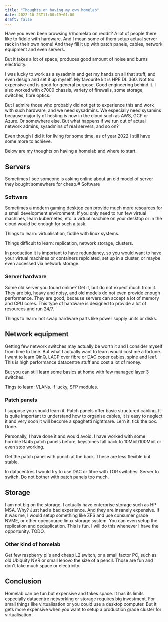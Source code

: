 ```yaml
---
title: "Thoughts on having my own homelab"
date: 2022-10-23T11:00:19+01:00
draft: false
---
```

Have you even been browsing /r/homelab on reddit? A lot of people there like
to  fiddle with hardware. And I mean some of them setup actual server rack
in their own home! And they fill it up with patch panels, cables, network
equipment and even servers.

But it takes a lot of space, produces good amount of noise and burns electricity.

I was lucky to work as a sysadmin and get my hands on all that stuff, and
even design and set it up myself.
My favourite kit is HPE DL 360. Not too expensive and is good for general purpose.
Good engineering behind it.
I also worked with c7000 chassis, variety of firewalls, some storage, switches,
fibre optics.

But I admire those who probably did not get to experience this and work with
such hardware, and we need sysadmins. We especially need sysamins because
majority of hosting is now in the cloud such as AWS, GCP or Azure. Or somewhere
else. But what happens if we run out of actual network admins, sysadmins of
real servers, and so on?

Even though I did it for living for some time, as of year 2022 I still have some
more to achieve.

Below are my thoughts on having a homelab and where to start.

## Servers
Sometimes I see someone is asking online about an old model of server they
bought somewhere for cheap.# Software

### Software
 Sometimes a modern gaming desktop can provide
much more resources for a small development environment. If you only need
to run few virtual machines, learn kubernetes, etc. a virtual machine on
your desktop or in the cloud would be enough for such a task.

Things to learn: virtualisation, fiddle with linux systems.

Things difficult to learn: replication, network storage, clusters.

In production it is important to have redundancy, so you would want to have your
virtual machines or containers replciated, set up in a cluster, or maybe even
accessed via network storage.

### Server hardware
Some old server you found online? Get it, but do not expect much from it. They
are big, heavy and noisy, and old models do not even provide enough performance.
They are good, because servers can accept a lot of memory and CPU cores. This
type of hardware is designed to provide a lot of resources and run 24/7.

Things to learn: hot swap hardware parts like power supply units or disks.

## Network equipment
Getting few network switches may actually be worth it and I consider myself
from time to time. But what I actually want to learn would cost me a fortune.
I want to learn QinQ, LACP over fibre or DAC coper cables, spine and leaf.
This is high performance datacentre stuff and cost a lot of money.

But you can still learn some basics at home with few managed layer 3 switches.

Tings to learn: VLANs. If lucky, SFP modules.

### Patch panels
I suppose you should learn it. Patch panels offer basic structured cabling. It
is quite important to understand how to organise cables, it is easy to neglect it
and very soon it will become a spaghetti nightmare. Lern it, tick the box. Done.

Personally, I have done it and would avoid. I have worked with some horrible RJ45
patch panels before, keystones fall back to 10Mbit/100Mbit or even stop working.

Get the patch panel with punch at the back. These are less flexible but stable.

In datacentres I would try to use DAC or fibre with TOR switches. Server to switch.
Do not bother with patch panels too much.

## Storage
I am not big on the storage. I actually have enterprise storage such as HP MSA.
Why? Just had a bad experience. And they are insanely expensive. If it was me,
I would setup something like ZFS and use consumer grade NVME, or other opensource
linux storage system. You can even setup the replication and deduplication. This
is fun. I will do this whenever I have the opportunity. TODO.

### Other kind of homelab
Get few raspberry pi's and cheap L2 switch, or a small factor PC, such as old
Ubiquity NVR or small lenovo the size of a pencil. Those are fun and don't take
much space or electricity.

## Conclusion
Homelab can be fun but expensive and takes space. It has its limits especially
datacentre networking or storage requires big investment. For small things
like virtualisation or you could use a desktop computer. But it gets more expensive
when you want to setup a production grade cluster for virtualisation.
